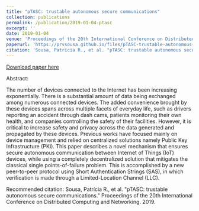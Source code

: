 ```yaml
---
title: "pTASC: trustable autonomous secure communications"
collection: publications
permalink: /publication/2019-01-04-ptasc
excerpt: ''
date: 2019-01-04
venue: 'Proceedings of the 20th International Conference on Distributed Computing and Networking'
paperurl: 'https://prvsousa.github.io/files/pTASC-trustable-autonomous-secure-communications.pdf'
citation: 'Sousa, Patrícia R., et al. "pTASC: trustable autonomous secure communications." Proceedings of the 20th International Conference on Distributed Computing and Networking. 2019.'
---
```


[Download paper here](https://prvsousa.github.io/files/pTASC-trustable-autonomous-secure-communications.pdf)

Abstract:

The number of devices connected to the Internet has been increasing exponentially. There is a substantial amount of data being exchanged among numerous connected devices. The added convenience brought by these devices spans across multiple facets of everyday life, such as drivers reporting an accident through dash cams, patients monitoring their own health, and companies controlling the safety of their facilities. However, it is critical to increase safety and privacy across the data generated and propagated by these devices. Previous works have focused mainly on device management and relied on centralized solutions namely Public Key Infrastructure (PKI). This paper describes a novel mechanism that ensures secure autonomous communication between Internet of Things (IoT) devices, while using a completely decentralized solution that mitigates the classical single points-of-failure problem. This is accomplished by a new peer-to-peer protocol using Short Authentication Strings (SAS), in which verification is made through a Limited-Location Channel (LLC).

Recommended citation: Sousa, Patrícia R., et al. "pTASC: trustable autonomous secure communications." Proceedings of the 20th International Conference on Distributed Computing and Networking. 2019.